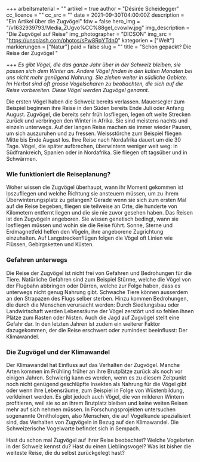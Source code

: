 +++
arbeitsmaterial = ""
artikel = true
author = "Désirée Scheidegger"
cc_licence = ""
cc_src = ""
date = 2021-09-30T04:00:00Z
description = "Ein Artikel über die Zugvögel"
fdw = false
hero_img = "/v1632939793/Media_ZUgvo%CC%88gel_cvowlw.jpg"
img_description = "Die Zugvögel auf Reise"
img_photographer = "DICSON"
img_src = "https://unsplash.com/photos/sPw8RqYTdn0"
kategorien = ["Welt"]
markierungen = ["Natur"]
paid = false
slug = ""
title = "Schon gepackt? Die Reise der Zugvögel "

+++
_Es gibt Vögel, die das ganze Jahr über in der Schweiz bleiben, sie passen sich dem Winter an. Andere Vögel finden in den kalten Monaten bei uns nicht mehr genügend Nahrung. Sie ziehen weiter in südliche Gebiete. Im Herbst sind oft grosse Vogelscharen zu beobachten, die sich auf die Reise vorbereiten. Diese Vögel werden Zugvögel genannt._

Die ersten Vögel haben die Schweiz bereits verlassen. Mauersegler zum Beispiel beginnen ihre Reise in den Süden bereits Ende Juli oder Anfang August. Zugvögel, die bereits sehr früh losfliegen, legen oft weite Strecken zurück und verbringen den Winter in Afrika. Sie sind meistens nachts und einzeln unterwegs. Auf der langen Reise machen sie immer wieder Pausen, um sich auszuruhen und zu fressen. Weissstörche zum Beispiel fliegen Mitte bis Ende August los. Ihre Reise nach Nordafrika dauert um die 30 Tage. Vögel, die später aufbrechen, überwintern weniger weit weg: in Südfrankreich, Spanien oder in Nordafrika. Sie fliegen oft tagsüber und in Schwärmen.

### Wie funktioniert die Reiseplanung?

Woher wissen die Zugvögel überhaupt, wann ihr Moment gekommen ist loszufliegen und welche Richtung sie ansteuern müssen, um zu ihrem Überwinterungsplatz zu gelangen? Gerade wenn sie sich zum ersten Mal auf die Reise begeben, fliegen sie teilweise an Orte, die hunderte von Kilometern entfernt liegen und die sie nie zuvor gesehen haben. Das Reisen ist den Zugvögeln angeboren. Sie wissen genetisch bedingt, wann sie losfliegen müssen und wohin sie die Reise führt. Sonne, Sterne und Erdmagnetfeld helfen den Vögeln, ihre angeborene Zugrichtung einzuhalten. Auf Langstreckenflügen folgen die Vögel oft Linien wie Flüssen, Gebirgsketten und Küsten.

### Gefahren unterwegs

Die Reise der Zugvögel ist nicht frei von Gefahren und Bedrohungen für die Tiere. Natürliche Gefahren sind zum Beispiel Stürme, welche die Vögel von der Flugbahn abbringen oder Dürren, welche zur Folge haben, dass es unterwegs nicht genug Nahrung gibt. Schwache Tiere können ausserdem an den Strapazen des Flugs selber sterben. Hinzu kommen Bedrohungen, die durch die Menschen verursacht werden: Durch Siedlungsbau oder Landwirtschaft werden Lebensräume der Vögel zerstört und so fehlen ihnen Plätze zum Rasten oder Nisten. Auch die Jagd auf Zugvögel stellt eine Gefahr dar. In den letzten Jahren ist zudem ein weiterer Faktor dazugekommen, der die Reise erschwert oder zumindest beeinflusst: Der Klimawandel.

### Die Zugvögel und der Klimawandel

Der Klimawandel hat Einfluss auf das Verhalten der Zugvögel. Manche Arten kommen im Frühling früher an ihre Brutplätze zurück als noch vor einigen Jahren. Schwierig kann es werden, wenn es zu diesem Zeitpunkt noch nicht genügend geschlüpfte Insekten als Nahrung für die Vögel gibt oder wenn ihre Lebensräume, zum Beispiel in Folge von Wüstenbildung, verkleinert werden. Es gibt jedoch auch Vögel, die von milderen Wintern profitieren, weil sie so an ihrem Brutplatz bleiben und keine weiten Reisen mehr auf sich nehmen müssen. In Forschungsprojekten untersuchen sogenannte Ornithologen, also Menschen, die auf Vogelkunde spezialisiert sind, das Verhalten von Zugvögeln in Bezug auf den Klimawandel. Die Schweizerische Vogelwarte befindet sich in Sempach.

Hast du schon mal Zugvögel auf ihrer Reise beobachtet? Welche Vogelarten in der Schweiz kennst du? Hast du einen Lieblingsvogel? Was ist bisher die weiteste Reise, die du selbst zurückgelegt hast?